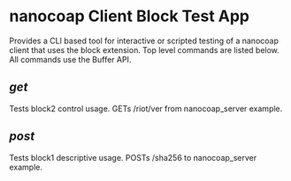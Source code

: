 # nanocoap Client Block Test App
Provides a CLI based tool for interactive or scripted testing of a nanocoap
client that uses the block extension. Top level commands are listed below.
All commands use the Buffer API.

## *get*
Tests block2 control usage. GETs /riot/ver from nanocoap_server example.

## *post*
Tests block1 descriptive usage. POSTs /sha256 to nanocoap_server example.
